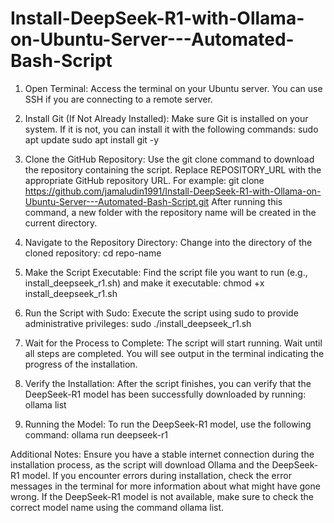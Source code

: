 # Install-DeepSeek-R1-with-Ollama-on-Ubuntu-Server---Automated-Bash-Script

1. Open Terminal:
    Access the terminal on your Ubuntu server. You can use SSH if you are connecting to a remote server.

2. Install Git (If Not Already Installed):
    Make sure Git is installed on your system. If it is not, you can install it with the following commands:
    sudo apt update
    sudo apt install git -y

3. Clone the GitHub Repository:
    Use the git clone command to download the repository containing the script. Replace REPOSITORY_URL with the appropriate GitHub repository URL. For example:
    git clone https://github.com/jamaludin1991/Install-DeepSeek-R1-with-Ollama-on-Ubuntu-Server---Automated-Bash-Script.git
    After running this command, a new folder with the repository name will be created in the current directory.

4. Navigate to the Repository Directory:
    Change into the directory of the cloned repository:
    cd repo-name

5. Make the Script Executable:
    Find the script file you want to run (e.g., install_deepseek_r1.sh) and make it executable:
    chmod +x install_deepseek_r1.sh

6. Run the Script with Sudo:
    Execute the script using sudo to provide administrative privileges:
    sudo ./install_deepseek_r1.sh

7. Wait for the Process to Complete:
    The script will start running. Wait until all steps are completed. You will see output in the terminal indicating the progress of the installation.

8. Verify the Installation:
    After the script finishes, you can verify that the DeepSeek-R1 model has been successfully downloaded by running:
    ollama list

9. Running the Model:
    To run the DeepSeek-R1 model, use the following command:
    ollama run deepseek-r1

Additional Notes:
Ensure you have a stable internet connection during the installation process, as the script will download Ollama and the DeepSeek-R1 model.
If you encounter errors during installation, check the error messages in the terminal for more information about what might have gone wrong.
If the DeepSeek-R1 model is not available, make sure to check the correct model name using the command ollama list.
